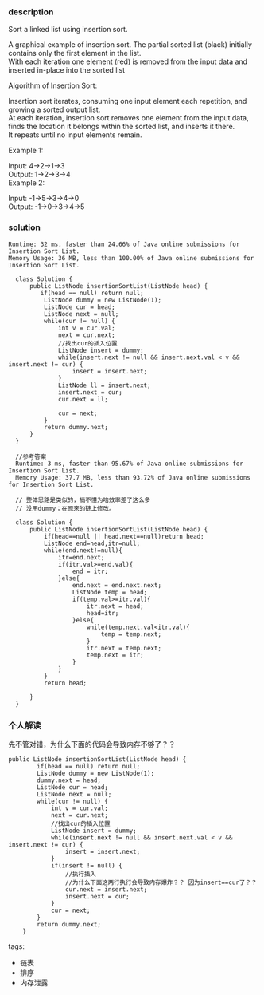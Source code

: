 ### description    
  Sort a linked list using insertion sort.  
    
    
  A graphical example of insertion sort. The partial sorted list (black) initially contains only the first element in the list.  
  With each iteration one element (red) is removed from the input data and inserted in-place into the sorted list  
     
    
  Algorithm of Insertion Sort:  
    
  Insertion sort iterates, consuming one input element each repetition, and growing a sorted output list.  
  At each iteration, insertion sort removes one element from the input data, finds the location it belongs within the sorted list, and inserts it there.  
  It repeats until no input elements remain.  
    
  Example 1:  
    
  Input: 4->2->1->3  
  Output: 1->2->3->4  
  Example 2:  
    
  Input: -1->5->3->4->0  
  Output: -1->0->3->4->5  
### solution    
```    
Runtime: 32 ms, faster than 24.66% of Java online submissions for Insertion Sort List.  
Memory Usage: 36 MB, less than 100.00% of Java online submissions for Insertion Sort List.  
  
  class Solution {  
      public ListNode insertionSortList(ListNode head) {  
         if(head == null) return null;  
          ListNode dummy = new ListNode(1);  
          ListNode cur = head;  
          ListNode next = null;  
          while(cur != null) {  
              int v = cur.val;  
              next = cur.next;  
              //找出cur的插入位置  
              ListNode insert = dummy;  
              while(insert.next != null && insert.next.val < v && insert.next != cur) {  
                  insert = insert.next;  
              }  
              ListNode ll = insert.next;  
              insert.next = cur;  
              cur.next = ll;  
    
              cur = next;  
          }  
          return dummy.next;  
      }  
  }  
    
  //参考答案  
  Runtime: 3 ms, faster than 95.67% of Java online submissions for Insertion Sort List.  
  Memory Usage: 37.7 MB, less than 93.72% of Java online submissions for Insertion Sort List.  
    
  // 整体思路是类似的，搞不懂为啥效率差了这么多  
  // 没用dummy；在原来的链上修改。  
    
  class Solution {  
      public ListNode insertionSortList(ListNode head) {  
          if(head==null || head.next==null)return head;  
          ListNode end=head,itr=null;  
          while(end.next!=null){  
              itr=end.next;  
              if(itr.val>=end.val){  
                  end = itr;  
              }else{  
                  end.next = end.next.next;  
                  ListNode temp = head;  
                  if(temp.val>=itr.val){  
                      itr.next = head;  
                      head=itr;  
                  }else{  
                      while(temp.next.val<itr.val){  
                          temp = temp.next;  
                      }  
                      itr.next = temp.next;  
                      temp.next = itr;  
                  }  
              }  
          }  
          return head;  
            
      }  
  }  
```    
    
### 个人解读    
  先不管对错，为什么下面的代码会导致内存不够了？？  
  ```  
  public ListNode insertionSortList(ListNode head) {  
          if(head == null) return null;  
          ListNode dummy = new ListNode(1);  
          dummy.next = head;  
          ListNode cur = head;  
          ListNode next = null;  
          while(cur != null) {  
              int v = cur.val;  
              next = cur.next;  
              //找出cur的插入位置  
              ListNode insert = dummy;  
              while(insert.next != null && insert.next.val < v && insert.next != cur) {  
                  insert = insert.next;  
              }  
              if(insert != null) {  
                  //执行插入  
                  //为什么下面这两行执行会导致内存爆炸？？ 因为insert==cur了？？  
                  cur.next = insert.next;  
                  insert.next = cur;  
              }  
              cur = next;  
          }  
          return dummy.next;  
      }  
  
  ```  
    
tags:    
  -  链表  
  -  排序  
  -  内存泄露  
